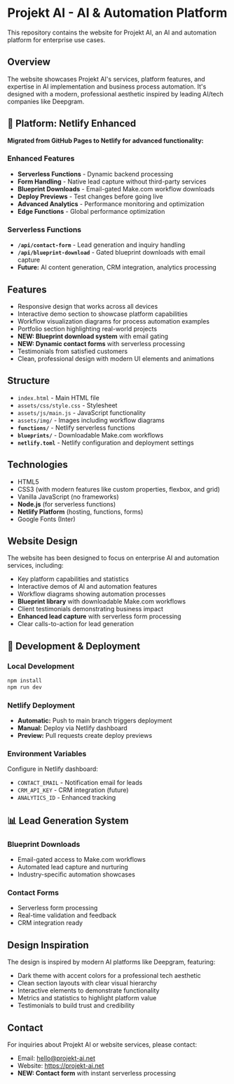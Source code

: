 # Projekt AI - AI & Automation Platform

This repository contains the website for Projekt AI, an AI and automation platform for enterprise use cases.

## Overview

The website showcases Projekt AI's services, platform features, and expertise in AI implementation and business process automation. It's designed with a modern, professional aesthetic inspired by leading AI/tech companies like Deepgram.

## 🚀 **Platform: Netlify Enhanced**

**Migrated from GitHub Pages to Netlify for advanced functionality:**

### Enhanced Features
- **Serverless Functions** - Dynamic backend processing
- **Form Handling** - Native lead capture without third-party services
- **Blueprint Downloads** - Email-gated Make.com workflow downloads
- **Deploy Previews** - Test changes before going live
- **Advanced Analytics** - Performance monitoring and optimization
- **Edge Functions** - Global performance optimization

### Serverless Functions
- **`/api/contact-form`** - Lead generation and inquiry handling
- **`/api/blueprint-download`** - Gated blueprint downloads with email capture
- **Future:** AI content generation, CRM integration, analytics processing

## Features

- Responsive design that works across all devices
- Interactive demo section to showcase platform capabilities
- Workflow visualization diagrams for process automation examples
- Portfolio section highlighting real-world projects
- **NEW: Blueprint download system** with email gating
- **NEW: Dynamic contact forms** with serverless processing
- Testimonials from satisfied customers
- Clean, professional design with modern UI elements and animations

## Structure

- `index.html` - Main HTML file
- `assets/css/style.css` - Stylesheet
- `assets/js/main.js` - JavaScript functionality
- `assets/img/` - Images including workflow diagrams
- **`functions/`** - Netlify serverless functions
- **`blueprints/`** - Downloadable Make.com workflows
- **`netlify.toml`** - Netlify configuration and deployment settings

## Technologies

- HTML5
- CSS3 (with modern features like custom properties, flexbox, and grid)
- Vanilla JavaScript (no frameworks)
- **Node.js** (for serverless functions)
- **Netlify Platform** (hosting, functions, forms)
- Google Fonts (Inter)

## Website Design

The website has been designed to focus on enterprise AI and automation services, including:

- Key platform capabilities and statistics
- Interactive demos of AI and automation features
- Workflow diagrams showing automation processes
- **Blueprint library** with downloadable Make.com workflows
- Client testimonials demonstrating business impact
- **Enhanced lead capture** with serverless form processing
- Clear calls-to-action for lead generation

## 🔧 **Development & Deployment**

### Local Development
```bash
npm install
npm run dev
```

### Netlify Deployment
- **Automatic:** Push to main branch triggers deployment
- **Manual:** Deploy via Netlify dashboard
- **Preview:** Pull requests create deploy previews

### Environment Variables
Configure in Netlify dashboard:
- `CONTACT_EMAIL` - Notification email for leads
- `CRM_API_KEY` - CRM integration (future)
- `ANALYTICS_ID` - Enhanced tracking

## 📊 **Lead Generation System**

### Blueprint Downloads
- Email-gated access to Make.com workflows
- Automated lead capture and nurturing
- Industry-specific automation showcases

### Contact Forms
- Serverless form processing
- Real-time validation and feedback
- CRM integration ready

## Design Inspiration

The design is inspired by modern AI platforms like Deepgram, featuring:
- Dark theme with accent colors for a professional tech aesthetic
- Clean section layouts with clear visual hierarchy
- Interactive elements to demonstrate functionality
- Metrics and statistics to highlight platform value
- Testimonials to build trust and credibility

## Contact

For inquiries about Projekt AI or website services, please contact:
- Email: hello@projekt-ai.net
- Website: https://projekt-ai.net
- **NEW: Contact form** with instant serverless processing 